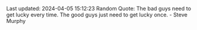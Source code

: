 Last updated: 2024-04-05 15:12:23
Random Quote: The bad guys need to get lucky every time. The good guys just need to get lucky once. - Steve Murphy